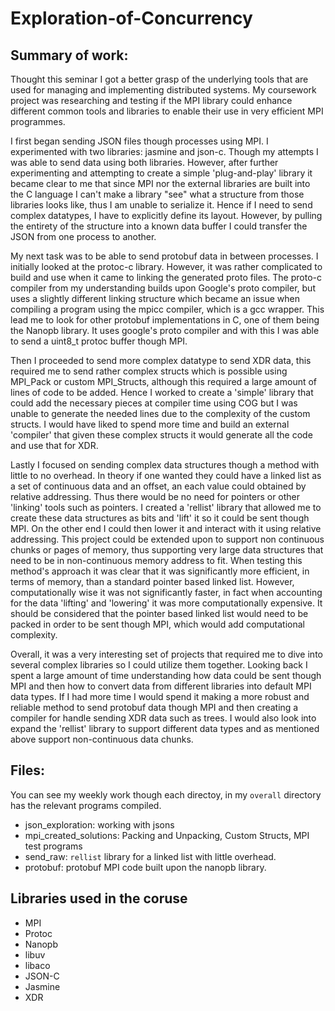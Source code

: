 # Exploration-of-Concurrency

## Summary of work:

Thought this seminar I got a better grasp of the underlying tools that are used for managing and implementing distributed systems. My coursework project was researching and testing if the MPI library could enhance different common tools and libraries to enable their use in very efficient MPI programmes.

I first began sending JSON files though processes using MPI. I experimented with two libraries: jasmine and json-c. Though my attempts I was able to send data using both libraries. However, after further experimenting and attempting to create a simple 'plug-and-play' library it became clear to me that since MPI nor the external libraries are built into the C language I can't make a library "see" what a structure from those libraries looks like, thus I am unable to serialize it. Hence if I need to send complex datatypes, I have to explicitly define its layout. However, by pulling the entirety of the structure into a known data buffer I could transfer the JSON from one process to another.

My next task was to be able to send protobuf data in between processes. I initially looked at the protoc-c library. However, it was rather complicated to build and use when it came to linking the generated proto files. The proto-c compiler from my understanding builds upon Google's proto compiler, but uses a slightly different linking structure which became an issue when compiling a program using the mpicc compiler, which is a gcc wrapper. This lead me to look for other protobuf implementations in C, one of them being the Nanopb library. It uses google's proto compiler and with this I was able to send a uint8_t protoc buffer though MPI.

Then I proceeded to send more complex datatype to send XDR data, this required me to send rather complex structs which is possible using MPI_Pack or custom MPI_Structs, although this required a large amount of lines of code to be added. Hence I worked to create a 'simple' library that could add the necessary pieces at compiler time using COG but I was unable to generate the needed lines due to the complexity of the custom structs. I would have liked to spend more time and build an external 'compiler' that given these complex structs it would generate all the code and use that for XDR.

Lastly I focused on sending complex data structures though a method with little to no overhead. In theory if one wanted they could have a linked list as a set of continuous data and an offset, an each value could obtained by relative addressing. Thus there would be no need for pointers or other 'linking' tools such as pointers. I created a 'rellist' library that allowed me to create these data structures as bits and 'lift' it so it could be sent though MPI. On the other end I could then lower it and interact with it using relative addressing. This project could be extended upon to support non continuous chunks or pages of memory, thus supporting very large data structures that need to be in non-continuous memory address to fit. When testing this method's approach it was clear that it was significantly more efficient, in terms of memory, than a standard pointer based linked list. However, computationally wise it was not significantly faster, in fact when accounting for the data 'lifting' and 'lowering' it was more computationally expensive. It should be considered that the pointer based linked list would need to be packed in order to be sent though MPI, which would add computational complexity.

Overall, it was a very interesting set of projects that required me to dive into several complex libraries so I could utilize them together. Looking back I spent a large amount of time understanding how data could be sent though MPI and then how to convert data from different libraries into default MPI data types. If I had more time I would spend it making a more robust and reliable method to send protobuf data though MPI and then creating a compiler for handle sending XDR data such as trees. I would also look into expand the 'rellist' library to support different data types and as mentioned above support non-continuous data chunks.

## Files:

You can see my weekly work though each directoy, in my `overall` directory has the relevant programs compiled.

- json_exploration: working with jsons
- mpi_created_solutions: Packing and Unpacking, Custom Structs, MPI test programs
- send_raw: `rellist` library for a linked list with little overhead.
- protobuf: protobuf MPI code built upon the nanopb library.

## Libraries used in the coruse
- MPI
- Protoc
- Nanopb
- libuv
- libaco
- JSON-C
- Jasmine
- XDR
